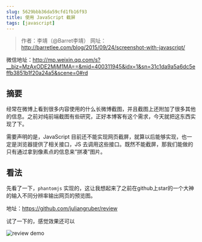 ```yaml
---
slug: 5629bbb36da59cfd1fb16f93
title: 使用 JavaScript 截屏
tags: [javascript]
---
```


> 作者：李靖（@Barret李靖）
网址：http://barretlee.com/blog/2015/09/24/screenshot-with-javascript/


微信地址：http://mp.weixin.qq.com/s?__biz=MzAxODE2MjM1MA==&mid=400311945&idx=1&sn=31c1da9a5a6dc5effb3851b1f20a24a5&scene=0#rd

## 摘要

经常在微博上看到很多内容使用的什么长微博截图，并且截图上还附加了很多其他的信息。之前对纯前端截图有些研究，正好本博客有这个需求，今天就把这东西实现了下。

需要声明的是，JavaScript 目前还不能实现网页截屏，就算以后能够实现，也一定是浏览器提供了相关接口，JS 去调用这些接口。既然不能截屏，那我们能做的只有通过拿到像素点的信息来”拼凑”图片。

## 看法

先看了一下，`phantomjs` 实现的，这让我想起来了之前在github上star的一个大神的输入不同分辨率输出网页的预览图。

地址：https://github.com/juliangruber/review

试了一下的，感觉效果还可以

![review demo](https://static.gaoqixhb.com/Fi8lKyzjDIo9yz480Gkob1Wlk4Ht)
